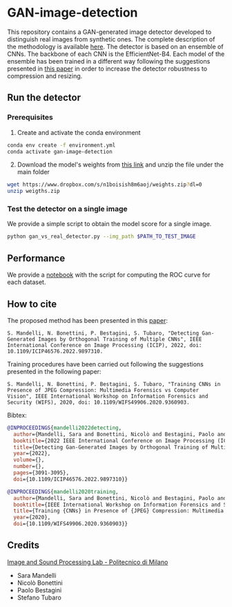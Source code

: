 # GAN-image-detection
This repository contains a GAN-generated image detector developed to distinguish real images from synthetic ones.
The complete description of the methodology is available [here](https://arxiv.org/pdf/2203.02246.pdf).
The detector is based on an ensemble of CNNs.
The backbone of each CNN is the EfficientNet-B4.
Each model of the ensemble has been trained in a different way following the suggestions presented in [this paper](https://ieeexplore.ieee.org/abstract/document/9360903) in order to increase the detector robustness to compression and resizing.

## Run the detector

### Prerequisites
1. Create and activate the conda environment
```bash
conda env create -f environment.yml
conda activate gan-image-detection
```
2. Download the model's weights from [this link](https://www.dropbox.com/s/n1boisish8m6aoj/weights.zip?dl=0) and unzip the file under the main folder
```bash
wget https://www.dropbox.com/s/n1boisish8m6aoj/weights.zip?dl=0
unzip weigths.zip
```

### Test the detector on a single image
We provide a simple script to obtain the model score for a single image.
```bash
python gan_vs_real_detector.py --img_path $PATH_TO_TEST_IMAGE
```

## Performance
We provide a [notebook](https://github.com/polimi-ispl/GAN-image-detection/blob/main/roc_curves.ipynb) with the script for computing the ROC curve for each dataset.

## How to cite

The proposed method has been presented in this [paper](https://arxiv.org/pdf/2203.02246.pdf):
```
S. Mandelli, N. Bonettini, P. Bestagini, S. Tubaro, "Detecting Gan-Generated Images by Orthogonal Training of Multiple CNNs", IEEE International Conference on Image Processing (ICIP), 2022, doi: 10.1109/ICIP46576.2022.9897310.
```
Training procedures have been carried out following the suggestions presented in the following paper:
```
S. Mandelli, N. Bonettini, P. Bestagini, S. Tubaro, "Training CNNs in Presence of JPEG Compression: Multimedia Forensics vs Computer Vision", IEEE International Workshop on Information Forensics and Security (WIFS), 2020, doi: 10.1109/WIFS49906.2020.9360903.
```

Bibtex:
```bibtex
@INPROCEEDINGS{mandelli2022detecting,
  author={Mandelli, Sara and Bonettini, Nicolò and Bestagini, Paolo and Tubaro, Stefano},
  booktitle={2022 IEEE International Conference on Image Processing (ICIP)}, 
  title={Detecting Gan-Generated Images by Orthogonal Training of Multiple CNNs}, 
  year={2022},
  volume={},
  number={},
  pages={3091-3095},
  doi={10.1109/ICIP46576.2022.9897310}}

@INPROCEEDINGS{mandelli2020training,
  author={Mandelli, Sara and Bonettini, Nicolò and Bestagini, Paolo and Tubaro, Stefano},
  booktitle={IEEE International Workshop on Information Forensics and Security (WIFS)}, 
  title={Training {CNNs} in Presence of {JPEG} Compression: Multimedia Forensics vs Computer Vision}, 
  year={2020},
  doi={10.1109/WIFS49906.2020.9360903}}
```

## Credits
[Image and Sound Processing Lab - Politecnico di Milano](http://ispl.deib.polimi.it/)
- Sara Mandelli
- Nicolò Bonettini
- Paolo Bestagini
- Stefano Tubaro
